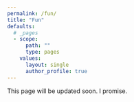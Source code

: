 ```yaml
---
permalink: /fun/
title: "Fun"
defaults:
  # _pages
  - scope:
      path: ""
      type: pages
    values:
      layout: single
      author_profile: true
---
```

This page will be updated soon. I promise.
